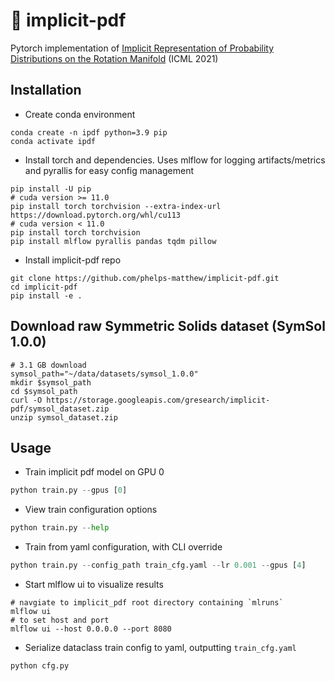 # &#127922; implicit-pdf
Pytorch implementation of [Implicit Representation of Probability Distributions on the Rotation Manifold](https://github.com/google-research/google-research/tree/master/implicit_pdf) (ICML 2021)


## Installation
* Create conda environment
```
conda create -n ipdf python=3.9 pip
conda activate ipdf
```
* Install torch and dependencies. Uses mlflow for logging artifacts/metrics and pyrallis for easy config management
```
pip install -U pip
# cuda version >= 11.0
pip install torch torchvision --extra-index-url https://download.pytorch.org/whl/cu113
# cuda version < 11.0
pip install torch torchvision
pip install mlflow pyrallis pandas tqdm pillow
```

* Install implicit-pdf repo
```
git clone https://github.com/phelps-matthew/implicit-pdf.git
cd implicit-pdf
pip install -e .
```

## Download raw Symmetric Solids dataset (SymSol 1.0.0)
```
# 3.1 GB download
symsol_path="~/data/datasets/symsol_1.0.0"
mkdir $symsol_path
cd $symsol_path
curl -O https://storage.googleapis.com/gresearch/implicit-pdf/symsol_dataset.zip
unzip symsol_dataset.zip
```

## Usage
* Train implicit pdf model on GPU 0
```python
python train.py --gpus [0]
```
* View train configuration options
```python
python train.py --help
```
* Train from yaml configuration, with CLI override
```python
python train.py --config_path train_cfg.yaml --lr 0.001 --gpus [4]
```
* Start mlflow ui to visualize results
```
# navgiate to implicit_pdf root directory containing `mlruns`
mlflow ui
# to set host and port
mlflow ui --host 0.0.0.0 --port 8080
```
* Serialize dataclass train config to yaml, outputting `train_cfg.yaml`
```python
python cfg.py
```
